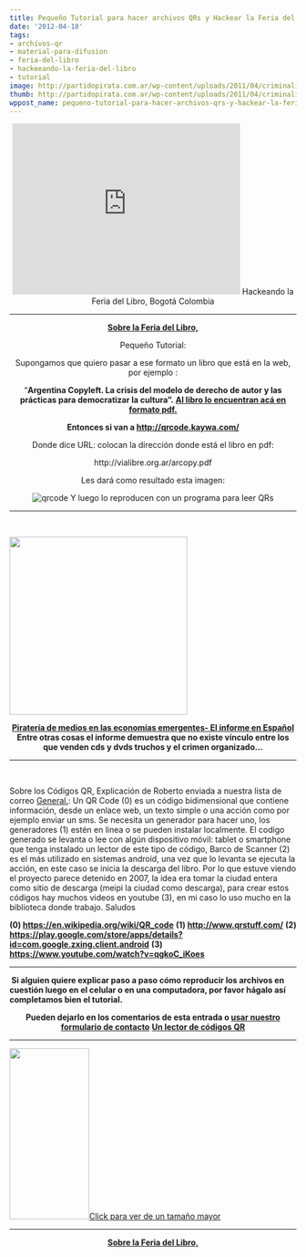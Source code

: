 ```yaml
---
title: Pequeño Tutorial para hacer archivos QRs y Hackear la Feria del Libro !
date: '2012-04-18'
tags:
- archivos-qr
- material-para-difusion
- feria-del-libro
- hackeeando-la-feria-del-libro
- tutorial
image: http://partidopirata.com.ar/wp-content/uploads/2011/04/criminalizados-2011.png
thumb: http://partidopirata.com.ar/wp-content/uploads/2011/04/criminalizados-2011-150x150.png
wppost_name: pequeno-tutorial-para-hacer-archivos-qrs-y-hackear-la-feria-del-libro
---
```


<center>
<iframe src="http://player.vimeo.com/video/23660608?title=0&amp;byline=0&amp;portrait=0" frameborder="0" width="400" height="300"></iframe>
Hackeando la Feria del Libro, Bogotá Colombia</center><strong>
</strong>

<hr />
<p style="text-align: center;"><strong><a href="http://partidopirata.com.ar/4083/se-inaugura-la-feria-del-libro-lobby-estas-volantes-y-mesas-para-ir-a-cuestionar-el-discurso-vigente">Sobre la Feria del Libro,</a></strong></p>
<p style="text-align: center;">Pequeño Tutorial:</p>
<p style="text-align: center;">Supongamos que quiero pasar a ese formato un libro que está en la web, por ejemplo :</p>
<p style="text-align: center;">“<strong>Argentina Copyleft. La crisis del modelo de derecho de autor y las prácticas para democratizar la cultura”.</strong>
<strong> <a href="http://vialibre.org.ar/arcopy.pdf" target="_blank">Al libro lo encuentran acá en formato pdf.</a></strong></p>
<p style="text-align: center;"><strong>Entonces si van a <a href="http://qrcode.kaywa.com/" target="_blank">http://qrcode.kaywa.com/</a></strong></p>
<p style="text-align: center;">Donde dice URL: colocan la dirección donde está el libro en pdf:</p>
<p style="text-align: center;">http://vialibre.org.ar/arcopy.pdf</p>
<p style="text-align: center;">Les dará como resultado esta imagen:</p>
<p style="text-align: center;"><img src="http://qrcode.kaywa.com/img.php?s=8&amp;d=http%3A%2F%2Fvialibre.org.ar%2Farcopy.pdf" alt="qrcode" />
Y luego lo reproducen con un programa para leer QRs</p>


<hr />

&nbsp;

<a href="http://partidopirata.com.ar/wp-content/uploads/2012/04/piracymedia.png"><img class="size-full wp-image-4106" title="piracymedia" src="http://partidopirata.com.ar/wp-content/uploads/2012/04/piracymedia.png" alt="" width="312" height="312" /></a>

<p style="text-align: center;"><a href="http://partidopirata.com.ar/3821/pirateria-de-medios-en-las-economias-emergentes-el-informe-en-espanol">
<strong>Piratería de medios en las economías emergentes- El informe en Español</strong></a>
<strong> Entre otras cosas el informe demuestra que no existe vínculo entre los que venden cds y dvds truchos y el crimen organizado...
</strong></p>


<hr />

&nbsp;

<strong></strong>Sobre los Códigos QR, Explicación de Roberto enviada a nuestra lista de correo <a href="http://lists.partidopirata.com.ar/listinfo.cgi/general-partidopirata.com.ar" target="_blank">General.</a>:
Un QR Code (0) es un código bidimensional que contiene información, desde un enlace web, un texto simple o una acción como por ejemplo enviar un sms. Se necesita un generador para hacer uno, los generadores (1) estén en linea o se pueden instalar localmente. El codigo generado se levanta o lee con algún dispositivo móvil: tablet o smartphone que tenga instalado un lector de este tipo de código, Barco de Scanner (2) es el más utilizado en sistemas android, una vez que lo levanta se ejecuta la acción, en este caso se inicia la descarga del libro. Por lo que estuve viendo el proyecto parece detenido en 2007, la idea era tomar la ciudad entera como sitio de
descarga (meipi la ciudad como descarga), para crear estos códigos hay muchos videos en youtube (3), en mi caso lo uso mucho en la biblioteca donde trabajo.
Saludos

<strong>(0) <a href="https://en.wikipedia.org/wiki/QR_code" target="_blank">https://en.wikipedia.org/wiki/QR_code</a></strong>
<strong> (1) <a href="http://www.qrstuff.com/" target="_blank">http://www.qrstuff.com/</a></strong>
<strong> (2) <a href="https://play.google.com/store/apps/details?id=com.google.zxing.client.android" target="_blank">https://play.google.com/store/apps/details?id=com.google.zxing.client.android</a></strong>
<strong> (3) <a href="https://www.youtube.com/watch?v=qgkoC_iKoes" target="_blank">https://www.youtube.com/watch?v=qgkoC_iKoes</a></strong>

<hr />

<strong> Si alguien quiere explicar paso a paso cómo reproducir los archivos en cuestión luego en el celular o en una computadora, por favor hágalo así completamos bien el tutorial.</strong>
<p style="text-align: center;"><strong>Pueden dejarlo en los comentarios de esta entrada o <a href="http://partidopirata.com.ar/contacto" target="_blank">usar nuestro formulario de contacto</a></strong>
<strong><a href="http://www.4shared.com/file/E1BCcU1u/xren_qrcode.html" target="_blank">Un lector de códigos QR</a></strong></p>


<hr />

<a href="http://partidopirata.com.ar/wp-content/uploads/2011/04/criminalizados-2011.png"><img class="size-medium wp-image-810" title="criminalizados-2011" src="http://partidopirata.com.ar/wp-content/uploads/2011/04/criminalizados-2011-140x300.png" alt="" width="140" height="300" />Click para ver de un tamaño mayor</a>


<hr />
<p style="text-align: center;"><strong><a href="http://partidopirata.com.ar/4083/se-inaugura-la-feria-del-libro-lobby-estas-volantes-y-mesas-para-ir-a-cuestionar-el-discurso-vigente">Sobre la Feria del Libro,</a></strong></p>
